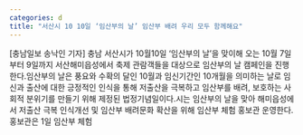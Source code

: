 ```yaml
---
categories: d
title: "서산시 10 10일 ‘임산부의 날’ 임산부 배려 우리 모두 함께해요"
---
```

[충남일보 송낙인 기자] 충남 서산시가 10월10일 ‘임산부의 날’을 맞이해 오는 10월 7일부터 9일까지 서산해미읍성에서 축제 관람객들을 대상으로 임산부의 날 캠페인을 진행한다.임산부의 날은 풍요와 수확의 달인 10월과 임신기간인 10개월을 의미하는 날로 임신과 출산에 대한 긍정적인 인식을 통해 저출산을 극복하고 임산부를 배려, 보호하는 사회적 분위기를 만들기 위해 제정된 법정기념일이다.시는 임산부의 날을 맞아 해미읍성에서 저출산 극복 인식개선 및 임산부 배려문화 확산을 위해 임산부 체험 홍보관 운영한다.홍보관은 1일 임산부 체험